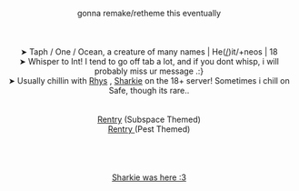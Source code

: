 <p align="center">
gonna remake/retheme this eventually
<br><br>
<br><br>➤ Taph / One / Ocean, a creature of many names | He(<a href="https://en.pronouns.page/@Oceavnn">/</a>)it/+neos | 18
<br>➤ Whisper to Int! I tend to go off tab a lot, and if you dont whisp, i will probably miss ur message .:}
<br>➤ Usually chillin with <a href="https://github.com/RIDLEYISM">Rhys</a> , <a href="https://github.com/Sharksters">Sharkie</a> on the 18+ server! Sometimes i chill on Safe, though its rare.. </a>
<br> 
<br>
  <br> <a href="https://rentry.co/_ATYCHIPHOBIA">Rentry</a> (Subspace Themed)
<br> <a href="https://rentry.co/__partyguest"> Rentry </a> (Pest Themed) 
<br>

<br>
<br>
<br>
<br>
<a href="https://github.com/Sharksters">Sharkie was here :3</a>
